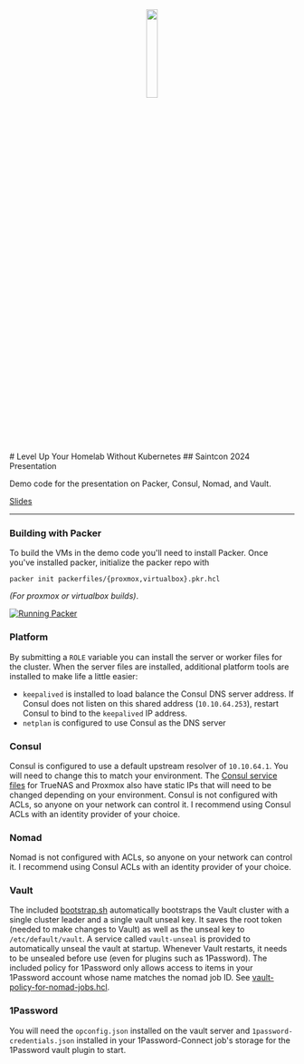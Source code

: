 <div align="center"><img width="20%"src="https://www.fortunefrenzy.co.uk/wp-content/uploads/2017/02/Level-Up-icon-1024x1024.png"></div>
# Level Up Your Homelab Without Kubernetes
## Saintcon 2024 Presentation

Demo code for the presentation on Packer, Consul, Nomad, and Vault.

[Slides](https://slides.com/d/RpyEEDY)

---

### Building with Packer

To build the VMs in the demo code you'll need to install Packer. Once you've installed packer, initialize the packer repo with

```
packer init packerfiles/{proxmox,virtualbox}.pkr.hcl
```

_(For proxmox or virtualbox builds)_.

[![Running Packer](https://asciinema.org/a/jxdC4Tut7aVehT83AA03N9wrf.svg)](https://asciinema.org/a/jxdC4Tut7aVehT83AA03N9wrf/iframe?loop=true&speed=8&theme=asciinema&rows=37&autoplay=1)


### Platform

By submitting a `ROLE`  variable you can install the server or worker files for the cluster. When the server files are installed, additional platform tools are installed to make life a little easier:

* `keepalived` is installed to load balance the Consul DNS server address. If Consul does not listen on this shared address (`10.10.64.253`), restart Consul to bind to the `keepalived` IP address.
* `netplan` is configured to use Consul as the DNS server

### Consul

Consul is configured to use a default upstream resolver of `10.10.64.1`. You will need to change this to match your environment.
The [Consul service files](consul/truenas.hcl) for TrueNAS and Proxmox also have static IPs that will need to be changed depending on your environment.
Consul is not configured with ACLs, so anyone on your network can control it. I recommend using Consul ACLs with an identity provider of your choice.

### Nomad

Nomad is not configured with ACLs, so anyone on your network can control it. I recommend using Consul ACLs with an identity provider of your choice.


### Vault

The included [bootstrap.sh](vault/bootstrap.sh) automatically bootstraps the Vault cluster with a single cluster leader and a single vault unseal key.
It saves the root token (needed to make changes to Vault) as well as the unseal key to `/etc/default/vault`.
A service called `vault-unseal` is provided to automatically unseal the vault at startup. Whenever Vault restarts, it needs to be unsealed before use (even for plugins such as 1Password).
The included policy for 1Password only allows access to items in your 1Password account whose name matches the nomad job ID. See [vault-policy-for-nomad-jobs.hcl](vault/vault-policy-for-nomad-jobs.hcl).

### 1Password

You will need the `opconfig.json` installed on the vault server and `1password-credentials.json` installed in your 1Password-Connect job's storage for the 1Password vault plugin to start.


